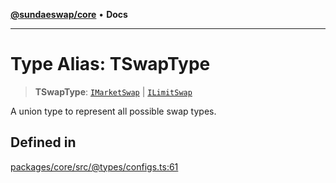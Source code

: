 [**@sundaeswap/core**](../../README.md) • **Docs**

***

# Type Alias: TSwapType

> **TSwapType**: [`IMarketSwap`](../interfaces/IMarketSwap.md) \| [`ILimitSwap`](../interfaces/ILimitSwap.md)

A union type to represent all possible swap types.

## Defined in

[packages/core/src/@types/configs.ts:61](https://github.com/SundaeSwap-finance/sundae-sdk/blob/main/packages/core/src/@types/configs.ts#L61)
